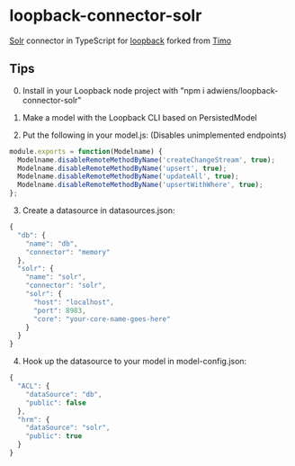 # loopback-connector-solr

[Solr](http://lucene.apache.org/solr/) connector in TypeScript for [loopback](http://github.com/strongloop/loopback) forked from [Timo](https://github.com/timosaikkonen/loopback-connector-solr)

## Tips

0. Install in your Loopback node project with "npm i adwiens/loopback-connector-solr"

1. Make a model with the Loopback CLI based on PersistedModel

2. Put the following in your model.js: (Disables unimplemented endpoints)

```javascript
module.exports = function(Modelname) {
  Modelname.disableRemoteMethodByName('createChangeStream', true);
  Modelname.disableRemoteMethodByName('upsert', true);
  Modelname.disableRemoteMethodByName('updateAll', true);
  Modelname.disableRemoteMethodByName('upsertWithWhere', true);
};
```

3. Create a datasource in datasources.json:

```javascript
{
  "db": {
    "name": "db",
    "connector": "memory"
  },
  "solr": {
    "name": "solr",
    "connector": "solr",
    "solr": {
      "host": "localhost",
      "port": 8983,
      "core": "your-core-name-goes-here"
    }
  }
}
```

4. Hook up the datasource to your model in model-config.json:

```javascript
{
  "ACL": {
    "dataSource": "db",
    "public": false
  },
  "hrm": {
    "dataSource": "solr",
    "public": true
  }
}
```

